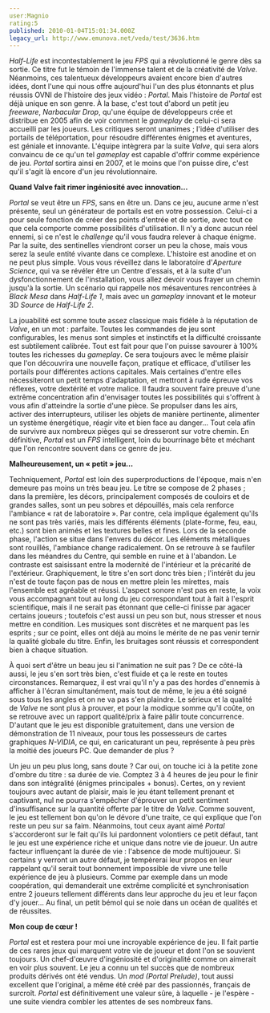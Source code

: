 ```yaml
---
user:Magnio
rating:5
published: 2010-01-04T15:01:34.000Z
legacy_url: http://www.emunova.net/veda/test/3636.htm
---
```

_Half-Life_ est incontestablement le jeu _FPS_ qui a révolutionné le genre dès sa sortie. Ce titre fut le témoin de l'immense talent et de la créativité de _Valve_. Néanmoins, ces talentueux développeurs avaient encore bien d'autres idées, dont l'une qui nous offre aujourd'hui l'un des plus étonnants et plus réussis OVNI de l'histoire des jeux vidéo : _Portal_. Mais l'histoire de _Portal_ est déjà unique en son genre. À la base, c'est tout d'abord un petit jeu _freeware_, _Narbacular Drop_, qu'une équipe de développeurs crée et distribue en 2005 afin de voir comment le _gameplay_ de celui-ci sera accueilli par les joueurs. Les critiques seront unanimes ; l'idée d'utiliser des portails de téléportation, pour résoudre différentes énigmes et aventures, est géniale et innovante. L'équipe intègrera par la suite _Valve_, qui sera alors convaincu de ce qu'un tel _gameplay_ est capable d'offrir comme expérience de jeu. _Portal_ sortira ainsi en 2007, et le moins que l'on puisse dire, c'est qu'il s'agit là encore d'un jeu révolutionnaire.  

  

**Quand Valve fait rimer ingéniosité avec innovation...**  

  

_Portal_ se veut être un _FPS_, sans en être un. Dans ce jeu, aucune arme n'est présente, seul un générateur de portails est en votre possession. Celui-ci a pour seule fonction de créer des points d'entrée et de sortie, avec tout ce que cela comporte comme possibilités d'utilisation. Il n'y a donc aucun réel ennemi, si ce n'est le _challenge_ qu'il vous faudra relever à chaque énigme. Par la suite, des sentinelles viendront corser un peu la chose, mais vous serez la seule entité vivante dans ce complexe. L'histoire est anodine et on ne peut plus simple. Vous vous réveillez dans le laboratoire d'_Aperture Science_, qui va se révéler être un Centre d'essais, et à la suite d'un dysfonctionnement de l'installation, vous allez devoir vous frayer un chemin jusqu'à la sortie. Un scénario qui rappelle nos mésaventures rencontrées à _Black Mesa_ dans _Half-Life 1_, mais avec un _gameplay_ innovant et le moteur 3D _Source_ de _Half-Life 2_.  

La jouabilité est somme toute assez classique mais fidèle à la réputation de _Valve_, en un mot : parfaite. Toutes les commandes de jeu sont configurables, les menus sont simples et instinctifs et la difficulté croissante est subtilement calibrée. Tout est fait pour que l'on puisse savourer à 100% toutes les richesses du _gameplay_. Ce sera toujours avec le même plaisir que l'on découvrira une nouvelle façon, pratique et efficace, d'utiliser les portails pour différentes actions capitales. Mais certaines d'entre elles nécessiteront un petit temps d'adaptation, et mettront à rude épreuve vos réflexes, votre dextérité et votre malice. Il faudra souvent faire preuve d'une extrême concentration afin d'envisager toutes les possibilités qui s'offrent à vous afin d'atteindre la sortie d'une pièce. Se propulser dans les airs, activer des interrupteurs, utiliser les objets de manière pertinente, alimenter un système énergétique, réagir vite et bien face au danger... Tout cela afin de survivre aux nombreux pièges qui se dresseront sur votre chemin. En définitive, _Portal_ est un _FPS_ intelligent, loin du bourrinage bête et méchant que l'on rencontre souvent dans ce genre de jeu.  

  

**Malheureusement, un « petit » jeu...**  

  

Techniquement, _Portal_ est loin des superproductions de l'époque, mais n'en demeure pas moins un très beau jeu. Le titre se compose de 2 phases ; dans la première, les décors, principalement composés de couloirs et de grandes salles, sont un peu sobres et dépouillés, mais cela renforce l'ambiance « rat de laboratoire ». Par contre, cela implique également qu'ils ne sont pas très variés, mais les différents éléments (plate-forme, feu, eau, etc.) sont bien animés et les textures belles et fines. Lors de la seconde phase, l'action se situe dans l'envers du décor. Les éléments métalliques sont rouillés, l'ambiance change radicalement. On se retrouve à se faufiler dans les méandres du Centre, qui semble en ruine et à l'abandon. Le contraste est saisissant entre la modernité de l'intérieur et la précarité de l'extérieur. Graphiquement, le titre s'en sort donc très bien ; l'intérêt du jeu n'est de toute façon pas de nous en mettre plein les mirettes, mais l'ensemble est agréable et réussi. L'aspect sonore n'est pas en reste, la voix vous accompagnant tout au long du jeu correspondant tout à fait à l'esprit scientifique, mais il ne serait pas étonnant que celle-ci finisse par agacer certains joueurs ; toutefois c'est aussi un peu son but, nous stresser et nous mettre en condition. Les musiques sont discrètes et ne marquent pas les esprits ; sur ce point, elles ont déjà au moins le mérite de ne pas venir ternir la qualité globale du titre. Enfin, les bruitages sont réussis et correspondent bien à chaque situation.  

À quoi sert d'être un beau jeu si l'animation ne suit pas ? De ce côté-là aussi, le jeu s'en sort très bien, c'est fluide et ça le reste en toutes circonstances. Remarquez, il est vrai qu'il n'y a pas des hordes d'ennemis à afficher à l'écran simultanément, mais tout de même, le jeu a été soigné sous tous les angles et on ne va pas s'en plaindre. Le sérieux et la qualité de _Valve_ ne sont plus à prouver, et pour la modique somme qu'il coûte, on se retrouve avec un rapport qualité/prix à faire pâlir toute concurrence. D'autant que le jeu est disponible gratuitement, dans une version de démonstration de 11 niveaux, pour tous les possesseurs de cartes graphiques _N-VIDIA_, ce qui, en caricaturant un peu, représente à peu près la moitié des joueurs PC. Que demander de plus ?  

Un jeu un peu plus long, sans doute ? Car oui, on touche ici à la petite zone d'ombre du titre : sa durée de vie. Comptez 3 à 4 heures de jeu pour le finir dans son intégralité (énigmes principales + bonus). Certes, on y revient toujours avec autant de plaisir, mais le jeu étant tellement prenant et captivant, nul ne pourra s'empêcher d'éprouver un petit sentiment d'insuffisance sur la quantité offerte par le titre de _Valve_. Comme souvent, le jeu est tellement bon qu'on le dévore d'une traite, ce qui explique que l'on reste un peu sur sa faim. Néanmoins, tout ceux ayant aimé _Portal_ s'accorderont sur le fait qu'ils lui pardonnent volontiers ce petit défaut, tant le jeu est une expérience riche et unique dans notre vie de joueur. Un autre facteur influençant la durée de vie : l'absence de mode multijoueur. Si certains y verront un autre défaut, je tempèrerai leur propos en leur rappelant qu'il serait tout bonnement impossible de vivre une telle expérience de jeu à plusieurs. Comme par exemple dans un mode coopération, qui demanderait une extrême complicité et synchronisation entre 2 joueurs tellement différents dans leur approche du jeu et leur façon d'y jouer... Au final, un petit bémol qui se noie dans un océan de qualités et de réussites.  

  

**Mon coup de cœur !**  

  

_Portal_ est et restera pour moi une incroyable expérience de jeu. Il fait partie de ces rares jeux qui marquent votre vie de joueur et dont l'on se souvient toujours. Un chef-d'œuvre d'ingéniosité et d'originalité comme on aimerait en voir plus souvent. Le jeu a connu un tel succès que de nombreux produits dérivés ont été vendus. Un _mod (Portal Prelude)_, tout aussi excellent que l'original, a même été créé par des passionnés, français de surcroît. _Portal_ est définitivement une valeur sûre, à laquelle - je l'espère - une suite viendra combler les attentes de ses nombreux fans.
